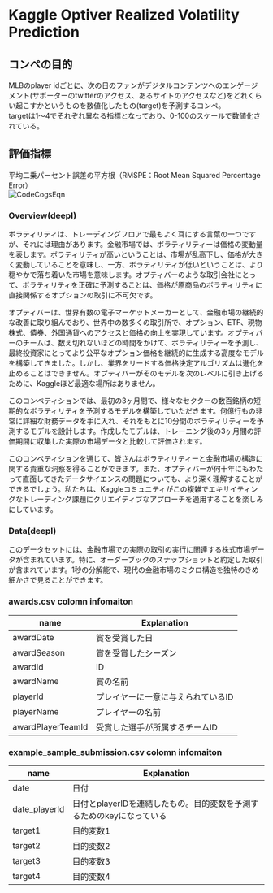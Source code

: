 # Kaggle Optiver Realized Volatility Prediction

## コンペの目的
MLBのplayer idごとに、次の日のファンがデジタルコンテンツへのエンゲージメント(サポーターのtwitterのアクセス、あるサイトのアクセスなど)をどれくらい起こすかというものを数値化したもの(target)を予測するコンペ。  
targetは1～4でそれぞれ異なる指標となっており、0-100のスケールで数値化されている。

## 評価指標
平均二乗パーセント誤差の平方根（RMSPE：Root Mean Squared Percentage Error）    
![CodeCogsEqn](https://user-images.githubusercontent.com/58076642/131785016-cb37749d-bf18-48e8-bd00-e06c60df471d.png)



### Overview(deepl)
ボラティリティは、トレーディングフロアで最もよく耳にする言葉の一つですが、それには理由があります。金融市場では、ボラティリティーは価格の変動量を表します。ボラティリティが高いということは、市場が乱高下し、価格が大きく変動していることを意味し、一方、ボラティリティが低いということは、より穏やかで落ち着いた市場を意味します。オプティバーのような取引会社にとって、ボラティリティを正確に予測することは、価格が原商品のボラティリティに直接関係するオプションの取引に不可欠です。

オプティバーは、世界有数の電子マーケットメーカーとして、金融市場の継続的な改善に取り組んでおり、世界中の数多くの取引所で、オプション、ETF、現物株式、債券、外国通貨へのアクセスと価格の向上を実現しています。オプティバーのチームは、数え切れないほどの時間をかけて、ボラティリティーを予測し、最終投資家にとってより公平なオプション価格を継続的に生成する高度なモデルを構築してきました。しかし、業界をリードする価格決定アルゴリズムは進化を止めることはできません。オプティバーがそのモデルを次のレベルに引き上げるために、Kaggleほど最適な場所はありません。

このコンペティションでは、最初の3ヶ月間で、様々なセクターの数百銘柄の短期的なボラティリティを予測するモデルを構築していただきます。何億行もの非常に詳細な財務データを手に入れ、それをもとに10分間のボラティリティーを予測するモデルを設計します。作成したモデルは、トレーニング後の3ヶ月間の評価期間に収集した実際の市場データと比較して評価されます。

このコンペティションを通じて、皆さんはボラティリティーと金融市場の構造に関する貴重な洞察を得ることができます。また、オプティバーが何十年にもわたって直面してきたデータサイエンスの問題についても、より深く理解することができるでしょう。私たちは、Kaggleコミュニティがこの複雑でエキサイティングなトレーディング課題にクリエイティブなアプローチを適用することを楽しみにしています。

### Data(deepl)
このデータセットには、金融市場での実際の取引の実行に関連する株式市場データが含まれています。特に、オーダーブックのスナップショットと約定した取引が含まれています。1秒の分解能で、現代の金融市場のミクロ構造を独特のきめ細かさで見ることができます。

### awards.csv colomn infomaiton

| name | Explanation |
| --- | --- |
| awardDate  | 賞を受賞した日 |
| awardSeason  | 賞を受賞したシーズン |
| awardId | ID |
| awardName | 賞の名前 |
| playerId | プレイヤーに一意に与えられているID |
| playerName | プレイヤーの名前 |
| awardPlayerTeamId | 受賞した選手が所属するチームID |

### example_sample_submission.csv colomn infomaiton

| name | Explanation |
| --- | --- |
| date  | 日付 |
| date_playerId  | 日付とplayerIDを連結したもの。目的変数を予測するためのkeyになっている |
| target1 | 目的変数1 |
| target2 | 目的変数2 |
| target3 | 目的変数3 |
| target4 | 目的変数4 |

